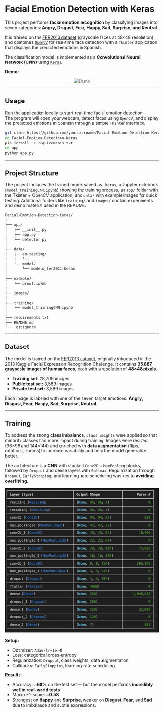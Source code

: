 # Facial Emotion Detection with Keras  

This project performs **facial emotion recognition** by classifying images into seven categories: **Angry, Disgust, Fear, Happy, Sad, Surprise, and Neutral**.  

It is trained on the [FER2013 dataset](https://www.kaggle.com/datasets/msambare/fer2013) (grayscale faces at 48×48 resolution) and combines [`OpenCV`](https://opencv.org/) for real-time face detection with a `Tkinter` application that displays the predicted emotions in Spanish.  

The classification model is implemented as a **Convolutional Neural Network (CNN)** using [`Keras`](https://keras.io/).  

**Demo:**  

<p align="center">
  <img src="./images/clip_fer.gif" alt="Demo" />
</p>

--- 

## Usage  

Run the application locally to start real-time facial emotion detection.  
The program will open your webcam, detect faces using `OpenCV`, and display the predicted emotions in Spanish through a simple `Tkinter` interface.  

   ```bash
   git clone https://github.com/yourusername/Facial-Emotion-Detection-Keras.git
   cd Facial-Emotion-Detection-Keras
   pip install -r requirements.txt
   cd app
   python app.py
   ```

---

## Project Structure  

The project includes the trained model saved as `.keras`, a Jupyter notebook (`model_trainingCNN.ipynb`) showing the training process, an `app/` folder with the Tkinter + OpenCV application, and `data/` with example images for quick testing. Additional folders like `training/` and `images/` contain experiments and demo material used in the README.  

```
Facial-Emotion-Detection-Keras/
│
├── app/
│   ├── __init__.py
│   ├── app.py
│   └── detector.py
│
├── data/
│   ├── em-testing/
│   │   └── ...
│   └── model/
│       └── modelo_fer2013.keras
│
├── example/
│   └── proof.ipynb
│
├── images/
│
├── training/
│   └── model_trainingCNN.ipynb
│
├── requirements.txt
├── README.md
└── .gitignore
```

---

## Dataset  

The model is trained on the [FER2013 dataset](https://www.kaggle.com/datasets/msambare/fer2013), originally introduced in the 2013 Kaggle Facial Expression Recognition Challenge. It contains **35,887 grayscale images of human faces**, each with a resolution of **48×48 pixels**.  

- **Training set:** 28,709 images  
- **Public test set:** 3,589 images  
- **Private test set:** 3,589 images  

Each image is labeled with one of the seven target emotions: **Angry, Disgust, Fear, Happy, Sad, Surprise, Neutral**.  

---

## Training  

To address the strong **class imbalance**, `class weights` were applied so that minority classes had more impact during training. Images were resized (96×96 and 144×144) and enriched with **data augmentation** (flips, rotations, zooms) to increase variability and help the model generalize better.  

The architecture is a **CNN** with stacked `Conv2D` + `MaxPooling` blocks, followed by `Dropout` and dense layers with `Softmax`. Regularization through `Dropout`, `EarlyStopping`, and learning-rate scheduling was key to **avoiding overfitting**.  

![Model Architecture](./images/model_build.png)  

**Setup:**  
- Optimizer: `Adam` (`lr=1e-4`)  
- Loss: categorical cross-entropy  
- Regularization: `Dropout`, class weights, data augmentation  
- Callbacks: `EarlyStopping`, learning-rate scheduling  

**Results:**  
- Accuracy: ~**60%** on the test set — but the model performs **incredibly well in real-world tests**  
- Macro F1-score: ~**0.58**  
- Strongest on **Happy** and **Surprise**, weaker on **Disgust**, **Fear**, and **Sad** due to imbalance and subtle expressions.  


